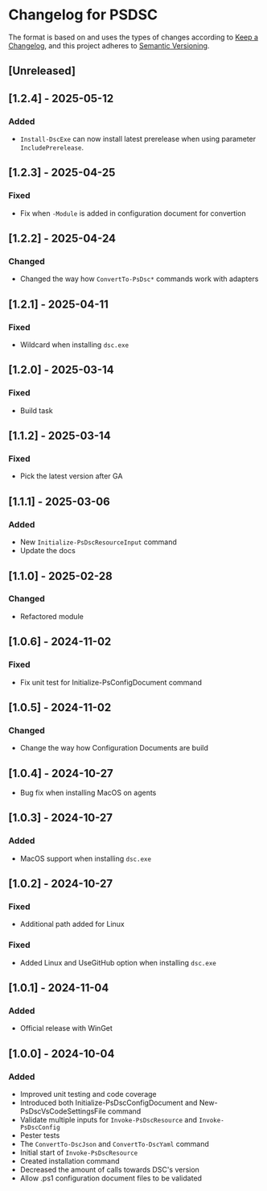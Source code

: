 # Changelog for PSDSC

The format is based on and uses the types of changes according to [Keep a Changelog](https://keepachangelog.com/en/1.0.0/),
and this project adheres to [Semantic Versioning](https://semver.org/spec/v2.0.0.html).

## [Unreleased]

## [1.2.4] - 2025-05-12

### Added

- `Install-DscExe` can now install latest prerelease when using parameter
  `IncludePrerelease`.

## [1.2.3] - 2025-04-25

### Fixed

- Fix when `-Module` is added in configuration document for convertion

## [1.2.2] - 2025-04-24

### Changed

- Changed the way how `ConvertTo-PsDsc*` commands work with adapters

## [1.2.1] - 2025-04-11

### Fixed

- Wildcard when installing `dsc.exe`

## [1.2.0] - 2025-03-14

### Fixed

- Build task

## [1.1.2] - 2025-03-14

### Fixed

- Pick the latest version after GA

## [1.1.1] - 2025-03-06

### Added

- New `Initialize-PsDscResourceInput` command
- Update the docs

## [1.1.0] - 2025-02-28

### Changed

- Refactored module

## [1.0.6] - 2024-11-02

### Fixed

- Fix unit test for Initialize-PsConfigDocument command

## [1.0.5] - 2024-11-02

### Changed

- Change the way how Configuration Documents are build

## [1.0.4] - 2024-10-27

- Bug fix when installing MacOS on agents

## [1.0.3] - 2024-10-27

### Added

- MacOS support when installing `dsc.exe`

## [1.0.2] - 2024-10-27

### Fixed

- Additional path added for Linux

### Fixed

- Added Linux and UseGitHub option when installing `dsc.exe`

## [1.0.1] - 2024-11-04

### Added

- Official release with WinGet

## [1.0.0] - 2024-10-04

### Added

- Improved unit testing and code coverage
- Introduced both Initialize-PsDscConfigDocument and New-PsDscVsCodeSettingsFile command
- Validate multiple inputs for `Invoke-PsDscResource` and `Invoke-PsDscConfig`
- Pester tests
- The `ConvertTo-DscJson` and `ConvertTo-DscYaml` command
- Initial start of `Invoke-PsDscResource`
- Created installation command
- Decreased the amount of calls towards DSC's version
- Allow .ps1 configuration document files to be validated
